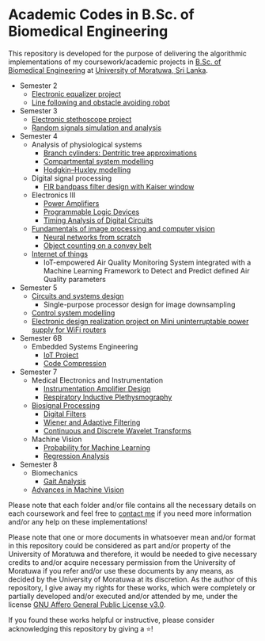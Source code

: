 # Academic Codes in B.Sc. of Biomedical Engineering
This repository is developed for the purpose of delivering the algorithmic implementations of my coursework/academic projects in [B.Sc. of Biomedical Engineering](https://ent.uom.lk/bachelors/) at [University of Moratuwa, Sri Lanka](https://uom.lk/).

- Semester 2
  - [Electronic equalizer project](https://github.com/NuwanSriBandara/Academic-Project-Codebase/tree/main/Semester%202/Laboratory%20Practise/Electronic%20Equalizer%20Project)
  - [Line following and obstacle avoiding robot](https://github.com/NuwanSriBandara/Academic-Project-Codebase/tree/main/Semester%202/Laboratory%20Practise/Semester%20Project)
- Semester 3
  - [Electronic stethoscope project](https://github.com/NuwanSriBandara/Academic-Project-Codebase/tree/main/Semester%203/Laboratory%20Practice-II)
  - [Random signals simulation and analysis](https://github.com/NuwanSriBandara/Academic-Project-Codebase/tree/main/Semester%203/Random%20Signals%20and%20Processes/Simulation%20Assignment)
- Semester 4
  - Analysis of physiological systems
    - [Branch cylinders: Dentritic tree approximations](https://github.com/NuwanSriBandara/Academic-Project-Codebase/tree/main/Semester%204/Analysis%20of%20Physiological%20Systems/Assignment_BranchCylinders_DendriticTreeApproximations)
    - [Compartmental system modelling](https://github.com/NuwanSriBandara/Academic-Project-Codebase/tree/main/Semester%204/Analysis%20of%20Physiological%20Systems/Assignment_CompartmentalSystems)
    - [Hodgkin–Huxley modelling](https://github.com/NuwanSriBandara/Academic-Project-Codebase/tree/main/Semester%204/Analysis%20of%20Physiological%20Systems/Assignment_HodgkinHuxley_Equations)
  - Digital signal processing
    - [FIR bandpass filter design with Kaiser window](https://github.com/NuwanSriBandara/Academic-Project-Codebase/tree/main/Semester%204/Digital%20Signal%20Processing/FIR%20Band-Pass%20Filter%20Design)
  - Electronics III
    - [Power Amplifiers](https://github.com/NuwanSriBandara/Academic-Project-Codebase/tree/main/Semester%204/Electronics%20III/Power%20Amplifiers)
    - [Programmable Logic Devices](https://github.com/NuwanSriBandara/Academic-Project-Codebase/tree/main/Semester%204/Electronics%20III/Programmable%20Logic%20Devices)
    - [Timing Analysis of Digital Circuits](https://github.com/NuwanSriBandara/Academic-Project-Codebase/tree/main/Semester%204/Electronics%20III/Timing%20Analysis%20of%20Digital%20Circuits)
  - [Fundamentals of image processing and computer vision](https://github.com/NuwanSriBandara/Academic-Project-Codebase/tree/main/Semester%204/Image%20Processing%20and%20Computer%20Vision)
    - [Neural networks from scratch](https://github.com/NuwanSriBandara/Academic-Project-Codebase/tree/main/Semester%204/Image%20Processing%20and%20Computer%20Vision/Assignment%204)
    - [Object counting on a convey belt](https://github.com/NuwanSriBandara/Academic-Project-Codebase/blob/main/Semester%204/Image%20Processing%20and%20Computer%20Vision/Assignment%205/EN2550%20Assignment%2005.pdf)
  - [Internet of things](https://github.com/NuwanSriBandara/Academic-Project-Codebase/tree/main/Semester%204/Internet%20of%20Things)
    - IoT-empowered Air Quality Monitoring System integrated with a Machine Learning Framework to Detect and Predict defined Air Quality parameters
- Semester 5
  - [Circuits and systems design](https://github.com/NuwanSriBandara/Academic-Project-Codebase/tree/main/Semester%205/Circuits%20and%20Systems%20Design)
    - Single-purpose processor design for image downsampling
  - [Control system modelling](https://github.com/NuwanSriBandara/Academic-Project-Codebase/tree/main/Semester%205/Electronic%20Control%20Systems)
  - [Electronic design realization project on Mini uninterruptable power supply for WiFi routers](https://github.com/NuwanSriBandara/Academic-Project-Codebase/tree/main/Semester%205/Electronic%20Design%20Realization)
- Semester 6B
  - Embedded Systems Engineering
    - [IoT Project](https://github.com/NuwanSriBandara/Academic-Project-Codebase/tree/main/Semester%206B/Embedded%20Systems%20Engineering/IoT%20Project)
    - [Code Compression](https://github.com/NuwanSriBandara/Academic-Project-Codebase/tree/main/Semester%206B/Embedded%20Systems%20Engineering/Code%20Compression)
- Semester 7
  - Medical Electronics and Instrumentation
    - [Instrumentation Amplifier Design](https://github.com/NuwanSriBandara/Academic-Project-Codebase/tree/main/Semester%207/Medical%20Electronics%20%26%20Instrumentation/Instrumentation%20Amplifier%20Design)
    - [Respiratory Inductive Plethysmography](https://github.com/NuwanSriBandara/Academic-Project-Codebase/tree/main/Semester%207/Medical%20Electronics%20%26%20Instrumentation/Respiratory%20Inductive%20Plethysmography) 
  - [Biosignal Processing](https://github.com/NuwanSriBandara/Academic-Project-Codebase/tree/main/Semester%207/Biosignal%20Processing)
    - [Digital Filters](https://github.com/NuwanSriBandara/Academic-Project-Codebase/tree/main/Semester%207/Biosignal%20Processing/Digital%20Filters) 
    - [Wiener and Adaptive Filtering](https://github.com/NuwanSriBandara/Academic-Project-Codebase/tree/main/Semester%207/Biosignal%20Processing/Wiener%20and%20Adaptive%20Filtering)
    - [Continuous and Discrete Wavelet Transforms](https://github.com/NuwanSriBandara/Academic-Project-Codebase/tree/main/Semester%207/Biosignal%20Processing/Wavelet%20Transforms)
  - Machine Vision
    - [Probability for Machine Learning](https://github.com/NuwanSriBandara/Academic-Project-Codebase/tree/main/Semester%207/Machine%20Vision/Probability%20for%20Machine%20Learning)
    - [Regression Analysis](https://github.com/NuwanSriBandara/Academic-Project-Codebase/tree/main/Semester%207/Machine%20Vision/Regression%20Analysis)
- Semester 8
  - Biomechanics
    - [Gait Analysis](https://github.com/NuwanSriBandara/Academic-Project-Codebase/tree/main/Semester%208/Biomechanics/Gait%20Analysis)
  - [Advances in Machine Vision](https://github.com/NuwanSriBandara/Academic-Project-Codebase/tree/main/Semester%208/Advances%20in%20Machine%20Vision)

Please note that each folder and/or file contains all the necessary details on each coursework and feel free to [contact me](mailto:pmnsribandara@gmail.com) if you need more information and/or any help on these implementations!

Please note that one or more documents in whatsoever mean and/or format in this repository could be considered as part and/or property of the University of Moratuwa and therefore, it would be needed to give necessary credits to and/or acquire necessary permission from the University of Moratuwa if you refer and/or use these documents by any means, as decided by the University of Moratuwa at its discretion. As the author of this repository, I give away my rights for these works, which were completely or partially developed and/or executed and/or attended by me, under the license [GNU Affero General Public License v3.0](https://www.gnu.org/licenses/agpl-3.0.en.html). 

If you found these works helpful or instructive, please consider acknowledging this repository by giving a :star:!

